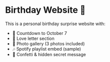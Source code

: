 # Birthday Website 💖

This is a personal birthday surprise website with:
- 🎉 Countdown to October 7
- 💌 Love letter section
- 📸 Photo gallery (3 photos included)
- 🎶 Spotify playlist embed (sample)
- 🎊 Confetti & hidden secret message
